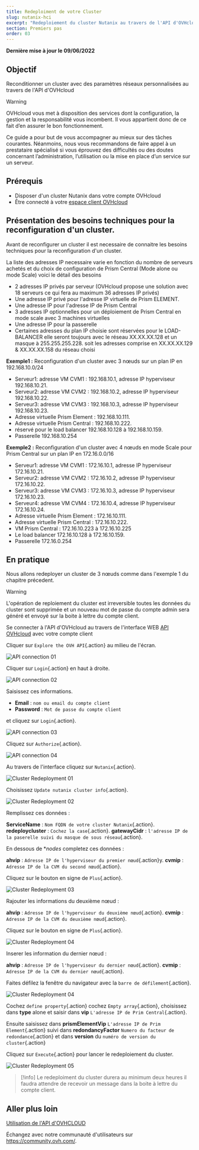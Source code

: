 ```yaml
---
title: Redeploiment de votre Cluster
slug: nutanix-hci
excerpt: "Redeploiement du cluster Nutanix au travers de l'API d'OVHcloud"
section: Premiers pas
order: 03
---
```


**Dernière mise à jour le 09/06/2022**

## Objectif

Reconditionner un cluster avec des paramètres réseaux personnalisées au travers de l'API d'OVHcloud

> [!warning]
> OVHcloud vous met à disposition des services dont la configuration, la gestion et la responsabilité vous incombent. Il vous appartient donc de ce fait d’en assurer le bon fonctionnement.
>
> Ce guide a pour but de vous accompagner au mieux sur des tâches courantes. Néanmoins, nous vous recommandons de faire appel à un prestataire spécialisé si vous éprouvez des difficultés ou des doutes concernant l’administration, l’utilisation ou la mise en place d’un service sur un serveur.
>

## Prérequis

- Disposer d'un cluster Nutanix dans votre compte OVHcloud
- Être connecté à votre [espace client OVHcloud](https://www.ovh.com/auth/?action=gotomanager&from=https://www.ovh.com/fr/&ovhSubsidiary=fr)


## Présentation des besoins techniques pour la reconfiguration d'un cluster.

Avant de reconfigurer un cluster il est necessaire de connaitre les besoins techniques pour la reconfiguration d'un cluster.

La liste des adresses IP necessaire varie en fonction du nombre de serveurs achetés et du choix de configuration de Prism Central (Mode alone ou mode Scale) voici le détail des besoins

- 2 adresses IP privés par serveur (OVHcloud propose une solution avec 18 serveurs ce qui fera au maximum 36 adresses IP privés)
- Une adresse IP privé pour l'adresse IP virtuelle de Prism ELEMENT.
- Une adresse IP pour l'adresse IP de Prism Central
- 3 adresses IP optionnelles pour un déploiement de Prism Central en mode scale avec 3 machines virtuelles
- Une adresse IP pour la passerelle
- Certaines adresses du plan IP choisie sont réservées pour le LOAD-BALANCER elle seront toujours avec le réseau XX.XX.XX.128 et un masque à 255.255.255.228. soit les adresses comprise en XX.XX.XX.129 & XX.XX.XX.158 du réseau choisi

**Exemple1 :**  Reconfiguration d'un cluster avec 3 nœuds sur un plan IP en 192.168.10.0/24

- Serveur1: adresse VM CVM1 : 192.168.10.1, adresse IP hyperviseur 192.168.10.21.
- Serveur2: adresse VM CVM2 : 192.168.10.2, adresse IP hyperviseur 192.168.10.22.
- Serveur3: adresse VM CVM3 : 192.168.10.3, adresse IP hyperviseur 192.168.10.23.
- Adresse virtuelle Prism Element : 192.168.10.111.
- Adresse virtuelle Prism Central : 192.168.10.222.
- réservé pour le load balancer 192.168.10.128 à 192.168.10.159.
- Passerelle 192.168.10.254

**Exemple2 :**  Reconfiguration d'un cluster avec 4 nœuds en mode Scale pour Prism Central sur un plan IP en 172.16.0.0/16

- Serveur1: adresse VM CVM1 : 172.16.10.1, adresse IP hyperviseur 172.16.10.21.
- Serveur2: adresse VM CVM2 : 172.16.10.2, adresse IP hyperviseur 172.16.10.22.
- Serveur3: adresse VM CVM3 : 172.16.10.3, adresse IP hyperviseur 172.16.10.23.
- Serveur4: adresse VM CVM4 : 172.16.10.4, adresse IP hyperviseur 172.16.10.24.
- Adresse virtuelle Prism Element : 172.16.10.111.
- Adresse virtuelle Prism Central : 172.16.10.222.
- VM Prism Central : 172.16.10.223 à 172.16.10.225
- Le load balancer 172.16.10.128 à 172.16.10.159.
- Passerelle 172.16.0.254

## En pratique

Nous allons redeployer un cluster de 3 nœuds comme dans l'exemple 1 du chapitre précedent.

> [!warning]
> L'opération de reploiement du cluster est irreversible toutes les données du cluster sont supprimée
> et un nouveau mot de passe du compte admin sera généré et envoyé sur la boite à lettre du compte client.

Se connecter à l'API d'OVHcloud au travers de l'interface WEB [API OVHcloud](https://api.ovh.com) avec votre compte client

Cliquer sur  `Explore the OVH API`{.action} au milieu de l'écran.

![API connection 01](images/00-connectionapi01.png)

Cliquer sur `Login`{.action} en haut à droite.

![API connection 02](images/00-connectionapi02.png)

Saisissez ces informations.

- **Email** : `nom ou email du compte client`
- **Password** : `Mot de passe du compte client`

et cliquez sur `Login`{.action}.

![API connection 03](images/00-connectionapi03.png)

Cliquez sur `Authorize`{.action}.

![API connection 04](images/00-connectionapi04.png)

Au travers de l'interface cliquez sur `Nutanix`{.action}.

![Cluster Redeployment 01](images/01-cluster-redeployment01.png)

Choisissez `Update nutanix cluster info`{.action}.

![Cluster Redeployment 02](images/01-cluster-redeployment02.png)

Remplissez ces données :

**ServiceName** : `Nom FQDN de votre cluster Nutanix`{.action}.
**redeploycluster** : `Cochez la case`{.action}.
**gatewayCidr** : `l'adresse IP de la paserelle suivi du masque de sous réseau`{.action}.

En dessous de **nodes* completez ces données :  

**ahvip** : `Adresse IP de l'hyperviseur du premier nœud`{.action}y.
**cvmip** : `Adresse IP de la CVM du second nœud`{.action}.

Cliquez sur le bouton en signe de `Plus`{.action}.

![Cluster Redeployment 03](images/01-cluster-redeployment03.png)

Rajouter les informations du deuxième nœud :

**ahvip** : `Adresse IP de l'hyperviseur du deuxième nœud`{.action}.
**cvmip** : `Adresse IP de la CVM du deuxième nœud`{.action}.

Cliquez sur le bouton en signe de `Plus`{.action}.

![Cluster Redeployment 04](images/01-cluster-redeployment04.png)

Inserer les information du dernier nœud :

**ahvip** : `Adresse IP de l'hyperviseur du dernier nœud`{.action}.
**cvmip** : `Adresse IP de la CVM du dernier nœud`{.action}.

Faites défilez la fenêtre du navigateur avec la `barre de défilement`{.action}.

![Cluster Redeployment 04](images/01-cluster-redeployment04.png)

Cochez `define property`{.action} cochez `Empty array`{.action}, choisissez dans **type** alone et saisir dans **vip** `L'adresse IP de Prim Central`{.action}.

Ensuite saisissez dans **prismElementVip** `L'adresse IP de Prim Element`{.action} suivi dans **redondancyFactor** `Numero du facteur de redondance`{.action} et dans **version** du  `numéro de version du cluster`{.action}

Cliquez sur `Execute`{.action} pour lancer le redeploiement du cluster.

![Cluster Redeployment 05](images/01-cluster-redeployment04.png)

> [!info]
> Le redeploiment du cluster durera au minimum deux heures il faudra attendre de recevoir un message
> dans la boite à lettre du compte client.

## Aller plus loin


[Utilisation de l'API d'OVHCLOUD](https://docs.ovh.com/fr/api/)

Échangez avec notre communauté d'utilisateurs sur <https://community.ovh.com/>.
